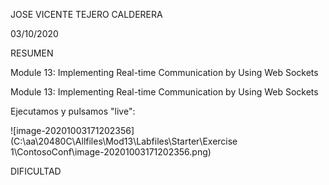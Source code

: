 JOSE VICENTE TEJERO CALDERERA	

03/10/2020

RESUMEN

Module 13: Implementing Real-time Communication by Using Web Sockets

Module 13: Implementing Real-time Communication by Using Web Sockets

Ejecutamos y pulsamos "live":

![image-20201003171202356](C:\aa\20480C\Allfiles\Mod13\Labfiles\Starter\Exercise 1\ContosoConf\image-20201003171202356.png)





DIFICULTAD